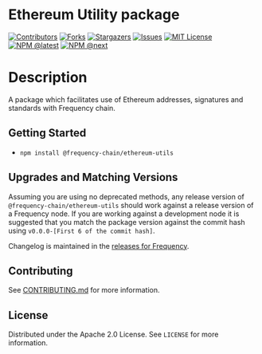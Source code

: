 # Ethereum Utility package

<!-- PROJECT SHIELDS -->
<!--
*** I'm using markdown "reference style" links for readability.
*** Reference links are enclosed in brackets [ ] instead of parentheses ( ).
*** See the bottom of this document for the declaration of the reference variables
*** for contributors-url, forks-url, etc. This is an optional, concise syntax you may use.
*** https://www.markdownguide.org/basic-syntax/#reference-style-links
-->

[![Contributors][contributors-shield]][contributors-url]
[![Forks][forks-shield]][forks-url]
[![Stargazers][stars-shield]][stars-url]
[![Issues][issues-shield]][issues-url]
[![MIT License][license-shield]][license-url]
[![NPM @latest][npm-shield]][npm-url]
[![NPM @next][npm-next-shield]][npm-next-url]

# Description

A package which facilitates use of Ethereum addresses, signatures and standards with Frequency chain.

<!-- GETTING STARTED -->

## Getting Started

- `npm install @frequency-chain/ethereum-utils`

## Upgrades and Matching Versions

Assuming you are using no deprecated methods, any release version of `@frequency-chain/ethereum-utils` should work against a release version of a Frequency node.
If you are working against a development node it is suggested that you match the package version against the commit hash using `v0.0.0-[First 6 of the commit hash]`.

Changelog is maintained in the [releases for Frequency](https://github.com/frequency-chain/frequency/releases).


<!-- CONTRIBUTING -->

## Contributing

See [CONTRIBUTING.md](CONTRIBUTING.md) for more information.

<!-- LICENSE -->

## License

Distributed under the Apache 2.0 License. See `LICENSE` for more information.

<!-- MARKDOWN LINKS & IMAGES -->
<!-- https://www.markdownguide.org/basic-syntax/#reference-style-links -->

[contributors-shield]: https://img.shields.io/github/contributors/frequency-chain/frequency.svg?style=for-the-badge
[contributors-url]: https://github.com/frequency-chain/frequency/graphs/contributors
[forks-shield]: https://img.shields.io/github/forks/frequency-chain/frequency.svg?style=for-the-badge
[forks-url]: https://github.com/frequency-chain/frequency/network/members
[stars-shield]: https://img.shields.io/github/stars/frequency-chain/frequency.svg?style=for-the-badge
[stars-url]: https://github.com/frequency-chain/frequency/stargazers
[issues-shield]: https://img.shields.io/github/issues/frequency-chain/frequency.svg?style=for-the-badge
[issues-url]: https://github.com/frequency-chain/frequency/issues
[license-shield]: https://img.shields.io/github/license/frequency-chain/frequency.svg?style=for-the-badge
[license-url]: https://github.com/frequency-chain/frequency/blob/master/LICENSE
[npm-shield]: https://img.shields.io/npm/v/@frequency-chain/ethereum-utils?label=npm%20%40latest&style=for-the-badge
[npm-url]: https://www.npmjs.com/package/@frequency-chain/ethereum-utils
[npm-next-shield]: https://img.shields.io/npm/v/@frequency-chain/ethereum-utils/next?label=npm%20%40next&style=for-the-badge
[npm-next-url]: https://www.npmjs.com/package/@frequency-chain/ethereum-utils
